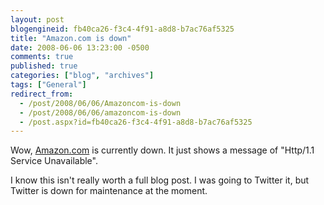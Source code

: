 ```yaml
---
layout: post
blogengineid: fb40ca26-f3c4-4f91-a8d8-b7ac76af5325
title: "Amazon.com is down"
date: 2008-06-06 13:23:00 -0500
comments: true
published: true
categories: ["blog", "archives"]
tags: ["General"]
redirect_from: 
  - /post/2008/06/06/Amazoncom-is-down
  - /post/2008/06/06/amazoncom-is-down
  - /post.aspx?id=fb40ca26-f3c4-4f91-a8d8-b7ac76af5325
---
```

<!-- more -->


Wow, <a href="http://amazon.com">Amazon.com</a> is currently down. It just shows a message of &quot;Http/1.1 Service Unavailable&quot;.



I know this isn&#39;t really worth a full blog post. I was going to Twitter it, but Twitter is down for maintenance at the moment.

